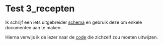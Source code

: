 # Test 3_recepten #

Ik schrijf een iets uitgebreider [schema](https://github.com/AdrianMrn/Research-MongoDB/blob/master/tests/3_recepten/schemas/receptSchema.js) en gebruik deze om enkele documenten aan te maken.

Hierna verwijs ik de lezer naar de [code](https://github.com/AdrianMrn/Research-MongoDB/blob/master/tests/3_recepten/app.js) die zichzelf zou moeten uitwijzen.